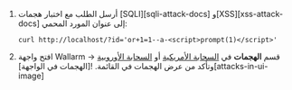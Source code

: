 1. أرسل الطلب مع اختبار هجمات [SQLI][sqli-attack-docs] و[XSS][xss-attack-docs] إلى عنوان المورد المحمي:

    ```
    curl http://localhost/?id='or+1=1--a-<script>prompt(1)</script>'
    ```
2. افتح واجهة Wallarm → قسم **الهجمات** في [السحابة الأمريكية](https://us1.my.wallarm.com/search) أو [السحابة الأوروبية](https://my.wallarm.com/search) وتأكد من عرض الهجمات في القائمة.
    ![الهجمات في الواجهة][attacks-in-ui-image]